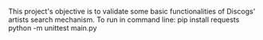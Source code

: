 This project's objective is to validate some basic functionalities of Discogs' artists search mechanism.
To run in command line:
    pip install requests
    python -m unittest main.py